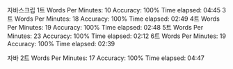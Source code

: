 자바스크립
1트
Words Per Minutes: 10
Accuracy: 100%
Time elapsed: 04:45
3트
Words Per Minutes: 18
Accuracy: 100%
Time elapsed: 02:49
4트
Words Per Minutes: 19
Accuracy: 100%
Time elapsed: 02:48
5트
Words Per Minutes: 23
Accuracy: 100%
Time elapsed: 02:12
6트
Words Per Minutes: 19
Accuracy: 100%
Time elapsed: 02:39

자바
2트
Words Per Minutes: 17
Accuracy: 100%
Time elapsed: 04:47
